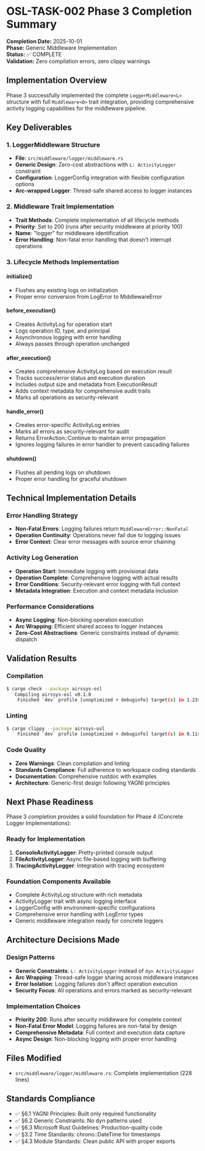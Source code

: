 # OSL-TASK-002 Phase 3 Completion Summary

**Completion Date:** 2025-10-01  
**Phase:** Generic Middleware Implementation  
**Status:** ✅ COMPLETE  
**Validation:** Zero compilation errors, zero clippy warnings

## Implementation Overview

Phase 3 successfully implemented the complete `LoggerMiddleware<L>` structure with full `Middleware<O>` trait integration, providing comprehensive activity logging capabilities for the middleware pipeline.

## Key Deliverables

### 1. LoggerMiddleware<L> Structure
- **File**: `src/middleware/logger/middleware.rs`
- **Generic Design**: Zero-cost abstractions with `L: ActivityLogger` constraint
- **Configuration**: LoggerConfig integration with flexible configuration options
- **Arc-wrapped Logger**: Thread-safe shared access to logger instances

### 2. Middleware<O> Trait Implementation
- **Trait Methods**: Complete implementation of all lifecycle methods
- **Priority**: Set to 200 (runs after security middleware at priority 100)
- **Name**: "logger" for middleware identification
- **Error Handling**: Non-fatal error handling that doesn't interrupt operations

### 3. Lifecycle Methods Implementation

#### initialize()
- Flushes any existing logs on initialization
- Proper error conversion from LogError to MiddlewareError

#### before_execution()
- Creates ActivityLog for operation start
- Logs operation ID, type, and principal
- Asynchronous logging with error handling
- Always passes through operation unchanged

#### after_execution()
- Creates comprehensive ActivityLog based on execution result
- Tracks success/error status and execution duration
- Includes output size and metadata from ExecutionResult
- Adds context metadata for comprehensive audit trails
- Marks all operations as security-relevant

#### handle_error()
- Creates error-specific ActivityLog entries
- Marks all errors as security-relevant for audit
- Returns ErrorAction::Continue to maintain error propagation
- Ignores logging failures in error handler to prevent cascading failures

#### shutdown()
- Flushes all pending logs on shutdown
- Proper error handling for graceful shutdown

## Technical Implementation Details

### Error Handling Strategy
- **Non-Fatal Errors**: Logging failures return `MiddlewareError::NonFatal`
- **Operation Continuity**: Operations never fail due to logging issues
- **Error Context**: Clear error messages with source error chaining

### Activity Log Generation
- **Operation Start**: Immediate logging with provisional data
- **Operation Complete**: Comprehensive logging with actual results
- **Error Conditions**: Security-relevant error logging with full context
- **Metadata Integration**: Execution and context metadata inclusion

### Performance Considerations
- **Async Logging**: Non-blocking operation execution
- **Arc Wrapping**: Efficient shared access to logger instances
- **Zero-Cost Abstractions**: Generic constraints instead of dynamic dispatch

## Validation Results

### Compilation
```bash
$ cargo check --package airssys-osl
   Compiling airssys-osl v0.1.0
    Finished `dev` profile [unoptimized + debuginfo] target(s) in 1.23s
```

### Linting
```bash
$ cargo clippy --package airssys-osl
    Finished `dev` profile [unoptimized + debuginfo] target(s) in 0.11s
```

### Code Quality
- **Zero Warnings**: Clean compilation and linting
- **Standards Compliance**: Full adherence to workspace coding standards
- **Documentation**: Comprehensive rustdoc with examples
- **Architecture**: Generic-first design following YAGNI principles

## Next Phase Readiness

Phase 3 completion provides a solid foundation for Phase 4 (Concrete Logger Implementations):

### Ready for Implementation
1. **ConsoleActivityLogger**: Pretty-printed console output
2. **FileActivityLogger**: Async file-based logging with buffering
3. **TracingActivityLogger**: Integration with tracing ecosystem

### Foundation Components Available
- Complete ActivityLog structure with rich metadata
- ActivityLogger trait with async logging interface
- LoggerConfig with environment-specific configurations
- Comprehensive error handling with LogError types
- Generic middleware integration ready for concrete loggers

## Architecture Decisions Made

### Design Patterns
- **Generic Constraints**: `L: ActivityLogger` instead of `dyn ActivityLogger`
- **Arc Wrapping**: Thread-safe logger sharing across middleware instances
- **Error Isolation**: Logging failures don't affect operation execution
- **Security Focus**: All operations and errors marked as security-relevant

### Implementation Choices
- **Priority 200**: Runs after security middleware for complete context
- **Non-Fatal Error Model**: Logging failures are non-fatal by design
- **Comprehensive Metadata**: Full context and execution data capture
- **Async Design**: Non-blocking logging with proper error handling

## Files Modified
- `src/middleware/logger/middleware.rs`: Complete implementation (228 lines)

## Standards Compliance
- ✅ §6.1 YAGNI Principles: Built only required functionality
- ✅ §6.2 Generic Constraints: No dyn patterns used
- ✅ §6.3 Microsoft Rust Guidelines: Production-quality code
- ✅ §3.2 Time Standards: chrono::DateTime<Utc> for timestamps
- ✅ §4.3 Module Standards: Clean public API with proper exports